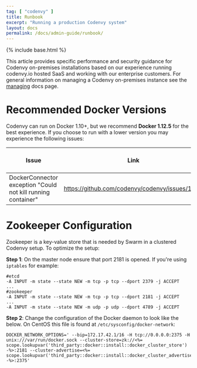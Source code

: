 ```yaml
---
tag: [ "codenvy" ]
title: Runbook
excerpt: "Running a production Codenvy system"
layout: docs
permalink: /docs/admin-guide/runbook/
---
```

{% include base.html %}

This article provides specific performance and security guidance for Codenvy on-premises installations based on our experience running codenvy.io hosted SaaS and working with our enterprise customers. For general information on managing a Codenvy on-premises instance see the [managing]({{base}}{{site.links["admin-managing"]}}) docs page.

# Recommended Docker Versions
Codenvy can run on Docker 1.10+, but we recommend **Docker 1.12.5** for the best experience. If you choose to run with a lower version you may experience the following issues:

| Issue | Link | Docker Version for Fix |
|--- |--- |--- |
| DockerConnector exception "Could not kill running container" | https://github.com/codenvy/codenvy/issues/1164 | Docker 1.12.5

# Zookeeper Configuration
Zookeeper is a key-value store that is needed by Swarm in a clustered Codenvy setup. To optimize the setup:

**Step 1**: On the master node ensure that port 2181 is opened. If you're using `iptables` for example:

```
#etcd
-A INPUT -m state --state NEW -m tcp -p tcp --dport 2379 -j ACCEPT
...
#zookeeper
-A INPUT -m state --state NEW -m tcp -p tcp --dport 2181 -j ACCEPT
...
-A INPUT -m state --state NEW -m udp -p udp --dport 4789 -j ACCEPT
```

**Step 2**: Change the configuration of the Docker daemon to look like the below. On CentOS this file is found at `/etc/sysconfig/docker-network`:

```
DOCKER_NETWORK_OPTIONS=' --bip=172.17.42.1/16 -H tcp://0.0.0.0:2375 -H unix:///var/run/docker.sock --cluster-store=zk://<%= scope.lookupvar('third_party::docker::install::docker_cluster_store') -%>:2181 --cluster-advertise=<%= scope.lookupvar('third_party::docker::install::docker_cluster_advertise') -%>:2375'
```


